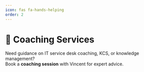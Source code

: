 ```yaml
---
icon: fas fa-hands-helping
order: 2
---
```


# 🫱 Coaching Services

Need guidance on IT service desk coaching, KCS, or knowledge management?  
Book a **coaching session** with Vincent for expert advice.
